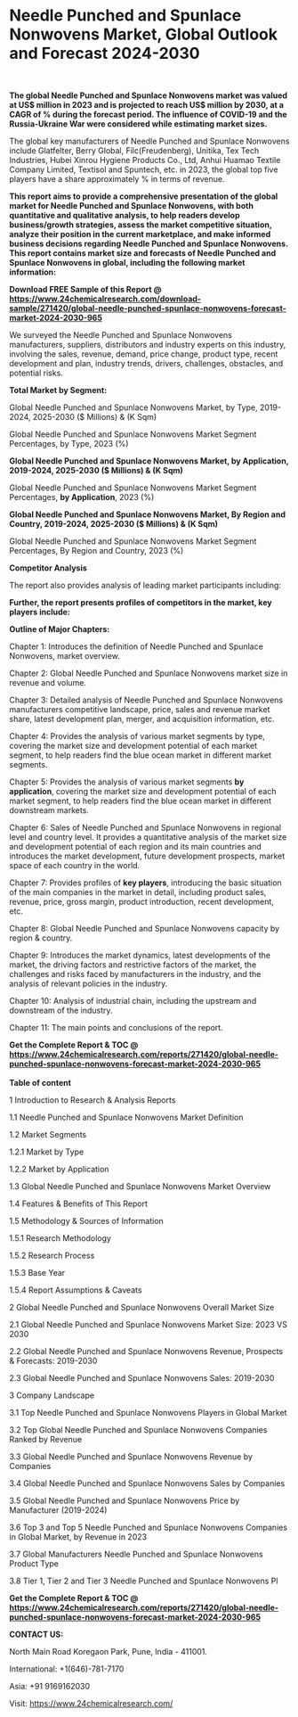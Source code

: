 <h1>Needle Punched and Spunlace Nonwovens Market, Global Outlook and Forecast 2024-2030</h1><br/><p><strong>The global Needle Punched and Spunlace Nonwovens market was valued at US$ million in 2023 and is projected to reach US$ million by 2030, at a <strong>CAGR</strong> of % during the forecast period. The influence of COVID-19 and the Russia-Ukraine War were considered while estimating market sizes.</strong></p><p>The global key manufacturers of Needle Punched and Spunlace Nonwovens include Glatfelter, Berry Global, Filc(Freudenberg), Unitika, Tex Tech Industries, Hubei Xinrou Hygiene Products Co., Ltd, Anhui Huamao Textile Company Limited, Textisol and Spuntech, etc. in 2023, the global top five players have a share approximately % in terms of revenue.</p><p><strong>This report aims to provide a comprehensive presentation of the global market for Needle Punched and Spunlace Nonwovens, with both quantitative and qualitative analysis, to help readers develop business/growth strategies, assess the market competitive situation, analyze their position in the current marketplace, and make informed business decisions regarding Needle Punched and Spunlace Nonwovens. This report contains market size and forecasts of Needle Punched and Spunlace Nonwovens in global, including the following market information:</strong></p><div><b>Download FREE Sample of this Report @ <a href="https://www.24chemicalresearch.com/download-sample/271420/global-needle-punched-spunlace-nonwovens-forecast-market-2024-2030-965">https://www.24chemicalresearch.com/download-sample/271420/global-needle-punched-spunlace-nonwovens-forecast-market-2024-2030-965</a></b></div><p>We surveyed the Needle Punched and Spunlace Nonwovens manufacturers, suppliers, distributors and industry experts on this industry, involving the sales, revenue, demand, price change, product type, recent development and plan, industry trends, drivers, challenges, obstacles, and potential risks.</p><p><strong>Total Market by Segment:</strong></p><p>Global Needle Punched and Spunlace Nonwovens Market, by Type, 2019-2024, 2025-2030 ($ Millions) & (K Sqm)</p><p>Global Needle Punched and Spunlace Nonwovens Market Segment Percentages, by Type, 2023 (%)</p><p><strong>Global Needle Punched and Spunlace Nonwovens Market, <strong>by Application</strong>, 2019-2024, 2025-2030 ($ Millions) & (K Sqm)</strong></p><p>Global Needle Punched and Spunlace Nonwovens Market Segment Percentages, <strong>by Application</strong>, 2023 (%)</p><p><strong>Global Needle Punched and Spunlace Nonwovens Market, By Region and Country, 2019-2024, 2025-2030 ($ Millions) & (K Sqm)</strong></p><p>Global Needle Punched and Spunlace Nonwovens Market Segment Percentages, By Region and Country, 2023 (%)</p><p><strong>Competitor Analysis</strong></p><p>The report also provides analysis of leading market participants including:</p><p><strong>Further, the report presents profiles of competitors in the market, <strong>key players</strong> include:</strong></p><p><strong>Outline of Major Chapters:</strong></p><p>Chapter 1: Introduces the definition of Needle Punched and Spunlace Nonwovens, market overview.</p><p>Chapter 2: Global Needle Punched and Spunlace Nonwovens market size in revenue and volume.</p><p>Chapter 3: Detailed analysis of Needle Punched and Spunlace Nonwovens manufacturers competitive landscape, price, sales and revenue market share, latest development plan, merger, and acquisition information, etc.</p><p>Chapter 4: Provides the analysis of various market segments by type, covering the market size and development potential of each market segment, to help readers find the blue ocean market in different market segments.</p><p>Chapter 5: Provides the analysis of various market segments <strong>by application</strong>, covering the market size and development potential of each market segment, to help readers find the blue ocean market in different downstream markets.</p><p>Chapter 6: Sales of Needle Punched and Spunlace Nonwovens in regional level and country level. It provides a quantitative analysis of the market size and development potential of each region and its main countries and introduces the market development, future development prospects, market space of each country in the world.</p><p>Chapter 7: Provides profiles of <strong>key players</strong>, introducing the basic situation of the main companies in the market in detail, including product sales, revenue, price, gross margin, product introduction, recent development, etc.</p><p>Chapter 8: Global Needle Punched and Spunlace Nonwovens capacity by region & country.</p><p>Chapter 9: Introduces the market dynamics, latest developments of the market, the driving factors and restrictive factors of the market, the challenges and risks faced by manufacturers in the industry, and the analysis of relevant policies in the industry.</p><p>Chapter 10: Analysis of industrial chain, including the upstream and downstream of the industry.</p><p>Chapter 11: The main points and conclusions of the report.</p><div><b>Get the Complete Report & TOC @ <a href="https://www.24chemicalresearch.com/reports/271420/global-needle-punched-spunlace-nonwovens-forecast-market-2024-2030-965">https://www.24chemicalresearch.com/reports/271420/global-needle-punched-spunlace-nonwovens-forecast-market-2024-2030-965</a></b></div><br><b>Table of content</b><p>1 Introduction to Research & Analysis Reports<br />
 
  1.1 Needle Punched and Spunlace Nonwovens Market Definition<br />
 
  1.2 Market Segments<br />
 
  1.2.1 Market by Type<br />
 
  1.2.2 Market by Application<br />
 
  1.3 Global Needle Punched and Spunlace Nonwovens Market Overview<br />
 
  1.4 Features & Benefits of This Report<br />
 
  1.5 Methodology & Sources of Information<br />
 
  1.5.1 Research Methodology<br />
 
  1.5.2 Research Process<br />
 
  1.5.3 Base Year<br />
 
  1.5.4 Report Assumptions & Caveats<br />
 
 2 Global Needle Punched and Spunlace Nonwovens Overall Market Size<br />
 
  2.1 Global Needle Punched and Spunlace Nonwovens Market Size: 2023 VS 2030<br />
 
  2.2 Global Needle Punched and Spunlace Nonwovens Revenue, Prospects & Forecasts: 2019-2030<br />
 
  2.3 Global Needle Punched and Spunlace Nonwovens Sales: 2019-2030<br />
 
 3 Company Landscape<br />
 
  3.1 Top Needle Punched and Spunlace Nonwovens Players in Global Market<br />
 
  3.2 Top Global Needle Punched and Spunlace Nonwovens Companies Ranked by Revenue<br />
 
  3.3 Global Needle Punched and Spunlace Nonwovens Revenue by Companies<br />
 
  3.4 Global Needle Punched and Spunlace Nonwovens Sales by Companies<br />
 
  3.5 Global Needle Punched and Spunlace Nonwovens Price by Manufacturer (2019-2024)<br />
 
  3.6 Top 3 and Top 5 Needle Punched and Spunlace Nonwovens Companies in Global Market, by Revenue in 2023<br />
 
  3.7 Global Manufacturers Needle Punched and Spunlace Nonwovens Product Type<br />
 
  3.8 Tier 1, Tier 2 and Tier 3 Needle Punched and Spunlace Nonwovens Pl<br><div><b>Get the Complete Report & TOC @ <a href="https://www.24chemicalresearch.com/reports/271420/global-needle-punched-spunlace-nonwovens-forecast-market-2024-2030-965">https://www.24chemicalresearch.com/reports/271420/global-needle-punched-spunlace-nonwovens-forecast-market-2024-2030-965</a></b></div></p>
 
 <b>CONTACT US:</b><br>
 
 North Main Road Koregaon Park, Pune, India - 411001.<br/>
 
 International: +1(646)-781-7170<br/>
 
 Asia: +91 9169162030<br/>
 
 Visit: <a href="https://www.24chemicalresearch.com/">https://www.24chemicalresearch.com/</a>
 
 <br>